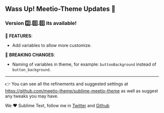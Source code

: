 ## Wass Up! Meetio-Theme Updates 🎁

### Version 2️⃣.0️⃣.0️⃣ its available!

📣 **FEATURES**:

* Add variables to allow more customize.

🧨 **BREAKING CHANGES**:

* Naming of variables in theme, for example: `buttonBackground` instead of `button_background`.

---

👉 You can see all the refinements and suggested settings at https://github.com/meetio-theme/sublime-meetio-theme
as well as suggest any tweaks you may have.

We ♥️ Sublime Text, follow me in [Twitter](https://twitter.com/mauroreisviera) and
[Github](https://github.com/mauroreisvieira/)
